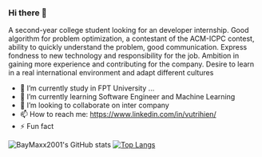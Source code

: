 ### Hi there 👋

A second-year college student looking for an developer internship. Good algorithm for problem 
optimization, a contestant of the ACM-ICPC contest, ability to quickly understand the problem, good 
communication. Express fondness to new technology and responsibility for the job. Ambition in gaining more 
experience and contributing for the company. Desire to learn in a real international environment and adapt 
different cultures
- 🔭 I’m currently study in FPT University ...
- 🌱 I’m currently learning Software Engineer and Machine Learning
- 👯 I’m looking to collaborate on inter company
- 📫 How to reach me: https://www.linkedin.com/in/vutrihien/
- ⚡ Fun fact


![BayMaxx2001's GitHub stats](https://github-readme-stats.vercel.app/api?username=BayMaxx2001&show_icons=true&theme=radical)
[![Top Langs](https://github-readme-stats.vercel.app/api/top-langs/?username=BayMaxx2001&layout=compact)](https://github.com/BayMaxx2001/github-readme-stats)

          
<!--
**BayMaxx2001/BayMaxx2001** is a ✨ _special_ ✨ repository because its `README.md` (this file) appears on your GitHub profile.

Here are some ideas to get you started:

- 🔭 I’m currently working on ...
- 🌱 I’m currently learning ...
- 👯 I’m looking to collaborate on ...
- 🤔 I’m looking for help with ...
- 💬 Ask me about ...
- 📫 How to reach me: ...
- 😄 Pronouns: ...
- ⚡ Fun fact: ...
-->
